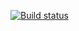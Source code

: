 [![Build status](https://ci.appveyor.com/api/projects/status/y1g7fh6emifjmwpe?svg=true)](https://ci.appveyor.com/project/JuliaNeup/postman-echo)
